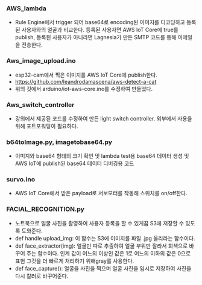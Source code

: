 ### AWS_lambda
- Rule Engine에서 trigger 되어 base64로 encoding된 이미지를 디코딩하고 등록된 사용자와의 얼굴과 비교한다. 등록된 사용자면 AWS IoT Core에 true를 publish, 등록된 사용자가 아니라면 Lagnesia가 만든 SMTP 코드를 통해 이메일을 전송한다.

### Aws_image_upload.ino
- esp32-cam에서 찍은 이미지를 AWS IoT Core에 publish한다.
- https://github.com/leandrodamascena/aws-detect-a-cat
- 위의 깃에서 arduino/iot-aws-core.ino를 수정하여 만들었다.

### Aws_switch_controller
- 강의에서 제공된 코드를 수정하여 만든 light switch controller. 외부에서 사용을 위해 포트포워딩이 필요하다.

### b64toImage.py, imagetobase64.py
- 이미지와 base64 형태의 크기 확인 및 lambda test용 base64 데이터 생성 및 AWS IoT에 publish된 base64 데이터 디버깅용 코드

### survo.ino
- AWS IoT Core에서 받은 payload로 서보모터를 작동해 스위치를 on/off한다.

### FACIAL_RECOGNITION.py
- 노트북으로 얼굴 사진을 촬영하여 사용자 등록을 할 수 있게끔 S3에 저장할 수 있도록 도와준다.
- def handle upload_img: 이 함수는 S3에 이미지를  파일 .jpg 올리라는 함수이다.
- def face_extractor(img): 얼굴만 따로 추출하여 얼굴 부위만 잘라서 회색으로 바꾸어 주는 함수이다. 인계 값이 어느의 이상인 값은 1로 어느의 이하의 값은 0으로 표현 그것을 더 빠르게 처리하기 위해gray를 사용한다.
- def face_capture(): 얼굴을 사진을 찍으며 얼굴 사진을 임시로 저장하여 사진을 다시 칼러로 바꾸어준다.
